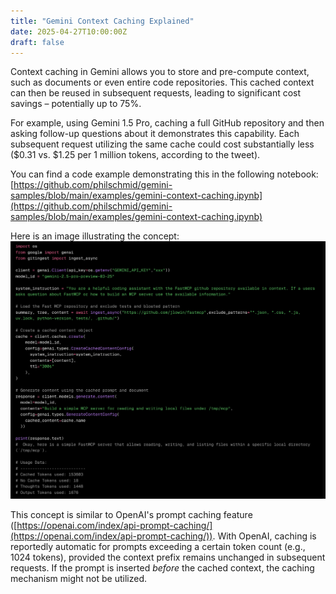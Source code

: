 ```yaml
---
title: "Gemini Context Caching Explained"
date: 2025-04-27T10:00:00Z
draft: false
---
```


Context caching in Gemini allows you to store and pre-compute context, such as documents or even entire code repositories. This cached context can then be reused in subsequent requests, leading to significant cost savings – potentially up to 75%.

For example, using Gemini 1.5 Pro, caching a full GitHub repository and then asking follow-up questions about it demonstrates this capability. Each subsequent request utilizing the same cache could cost substantially less ($0.31 vs. $1.25 per 1 million tokens, according to the tweet).

You can find a code example demonstrating this in the following notebook:
[https://github.com/philschmid/gemini-samples/blob/main/examples/gemini-context-caching.ipynb](https://github.com/philschmid/gemini-samples/blob/main/examples/gemini-context-caching.ipynb)

Here is an image illustrating the concept:
![Gemini Caching Code](/images/gemini-caching-code.png)

This concept is similar to OpenAI's prompt caching feature ([https://openai.com/index/api-prompt-caching/](https://openai.com/index/api-prompt-caching/)). With OpenAI, caching is reportedly automatic for prompts exceeding a certain token count (e.g., 1024 tokens), provided the context prefix remains unchanged in subsequent requests. If the prompt is inserted *before* the cached context, the caching mechanism might not be utilized. 